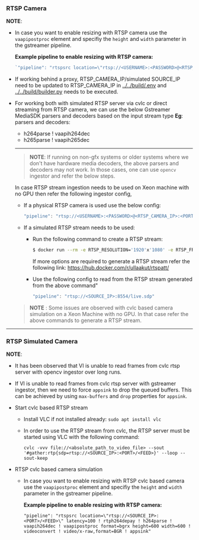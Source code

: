 ### RTSP Camera

**NOTE**:

* In case you want to enable resizing with RTSP camera use the
  `vaapipostproc` element and specifiy the `height` and `width`
  parameter in the          gstreamer pipeline.

    **Example pipeline to enable resizing with RTSP camera:**
    ```javascript
    `"pipeline": "rtspsrc location=\"rtsp://<USERNAME>:<PASSWORD>@<RTSP_CAMERA_IP>:<PORT>/<FEED>\" latency=100  ! rtph264depay ! h264parse ! vaapih264dec ! vaapipostproc format=bgrx height=600 width=600 ! videoconvert ! video/x-raw,format=BGR ! appsink"`
    ```

* If working behind a proxy, RTSP_CAMERA_IP/simulated SOURCE_IP need to be updated to RTSP_CAMERA_IP in [../../build/.env](../../build/.env) and [../../build/builder.py](../../build/builder.py) needs to be executed.

* For working both with simulated RTSP server via cvlc or
  direct streaming from RTSP camera, we can use the below Gstreamer
  MediaSDK parsers and decoders based on the input stream type
    **Eg**: parsers and decoders:
    * h264parse !  vaapih264dec
    * h265parse ! vaapih265dec

    ---
    >**NOTE**: If running on non-gfx systems or older systems where we don't
    have hardware media decoders, the above parsers and decoders may not
    work. In those cases, one can use `opencv` ingestor and refer the below steps.

    In case RTSP stream ingestion needs to be used on Xeon machine with no
    GPU then refer the following ingestor config,

    * If a physical RTSP camera is used use the below config:
        ```javascript
        "pipeline": "rtsp://<USERNAME>:<PASSWORD>@<RTSP_CAMERA_IP>:<PORT>/<FEED>"
        ```

    * If a simulated RTSP stream needs to be used:

      * Run the following command to create a RTSP stream:

          ```sh
          $ docker run --rm -e RTSP_RESOLUTION='1920'x'1080' -e RTSP_FRAMERATE=25 -p 8554:8554 ullaakut/rtspatt:latest
          ```

          If more options are required to generate a RTSP stream refer
          the following link:
          https://hub.docker.com/r/ullaakut/rtspatt/


      * Use the following config to read from the RTSP stream generated
        from the above command"
          ```javascript
          "pipeline": "rtsp://<SOURCE_IP>:8554/live.sdp"
          ```

    >**NOTE** : Some issues are observed with cvlc based camera simulation
    on a Xeon Machine with no GPU. In that case refer the above
    commands to generate a RTSP stream.
----

### RTSP Simulated Camera

**NOTE**:

  * It has been observed that VI is unable to read frames from cvlc rtsp server with
    opencv ingestor over long runs.

  * If VI is unable to read frames from cvlc rtsp server with gstreamer
    ingestor, then we need to force `appsink` to drop the queued buffers. This
    can be achieved by using `max-buffers` and `drop` properties for `appsink`.

  * Start cvlc based RTSP stream

    * Install VLC if not installed already: `sudo apt install vlc`
    * In order to use the RTSP stream from cvlc, the RTSP server
        must be started using VLC with the following command:

        `cvlc -vvv file://<absolute_path_to_video_file> --sout '#gather:rtp{sdp=rtsp://<SOURCE_IP>:<PORT>/<FEED>}' --loop --sout-keep`

  * RTSP cvlc based camera simulation

    * In case you want to enable resizing with RTSP cvlc based camera use the
      `vaapipostproc` element and specifiy the `height` and `width` parameter
        in the gstreamer pipeline.

        **Example pipeline to enable resizing with RTSP camera:**

        `"pipeline": "rtspsrc location=\"rtsp://<SOURCE_IP>:<PORT>/<FEED>\" latency=100 ! rtph264depay ! h264parse ! vaapih264dec ! vaapipostproc format=bgrx height=600 width=600 ! videoconvert ! video/x-raw,format=BGR ! appsink"`

